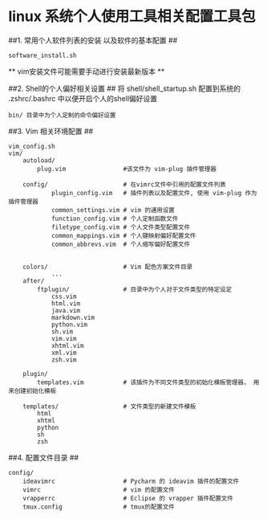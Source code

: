 # linux 系统个人使用工具相关配置工具包

##1. 常用个人软件列表的安装 以及软件的基本配置 ##
    
    software_install.sh
    
** vim安装文件可能需要手动进行安装最新版本 **

##2. Shell的个人偏好相关设置 ##
    将 shell/shell_startup.sh 配置到系统的 .zshrc/.bashrc 中以便开启个人的shell偏好设置

    bin/ 目录中为个人定制的命令偏好设置

##3. Vim 相关环境配置 ##
    
    vim_config.sh
    vim/
        autoload/
            plug.vim                #该文件为 vim-plug 插件管理器

        config/                     # 在vimrc文件中引用的配置文件列表
                plugin_config.vim   # 插件列表以及配置文件, 使用 vim-plug 作为插件管理器
                common_settings.vim # vim 的通用设置
                function_config.vim # 个人定制函数文件
                filetype_config.vim # 个人文件类型配置文件
                common_mappings.vim # 个人键映射偏好配置文件
                common_abbrevs.vim  # 个人缩写偏好配置文件

                
        colors/                     # Vim 配色方案文件目录
                ...
        after/
            ftplugin/               # 目录中为个人对于文件类型的特定设定
                css.vim
                html.vim
                java.vim
                markdown.vim
                python.vim
                sh.vim
                vim.vim
                xhtml.vim
                xml.vim
                zsh.vim
                
        plugin/
            templates.vim           # 该插件为不同文件类型的初始化模板管理器， 用来创建初始化模板

        templates/                  # 文件类型的新建文件模板
            html
            xhtml
            python
            sh
            zsh


##4. 配置文件目录 ##
    
    config/
        ideavimrc                   # Pycharm 的 ideavim 插件的配置文件
        vimrc                       # vim 的配置文件
        vrapperrc                   # Eclipse 的 vrapper 插件配置文件
        tmux.config                 # tmux的配置文件
